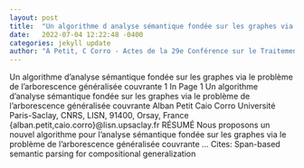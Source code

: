 ```yaml
---
layout: post
title:  "Un algorithme d analyse sémantique fondée sur les graphes via le problème de l arborescence généralisée couvrante (A graph-based semantic parsing algorithm via …"
date:   2022-07-04 12:22:48 -0400
categories: jekyll update
author: "A Petit, C Corro - Actes de la 29e Conférence sur le Traitement …, 2022"
---
```

Un algorithme d’analyse sémantique fondée sur les graphes via le problème de l’arborescence   généralisée couvrante 1 In Page 1 Un algorithme d’analyse sémantique fondée sur   les graphes via le problème de l’arborescence généralisée couvrante Alban Petit   Caio Corro Université Paris-Saclay, CNRS, LISN, 91400, Orsay, France {alban.petit,caio.corro}@lisn.upsaclay.fr   RÉSUMÉ Nous proposons un nouvel algorithme pour l’analyse sémantique fondée   sur les graphes via le problème de l’arborescence généralisée couvrante …
Cites: ‪Span-based semantic parsing for compositional generalization‬  
